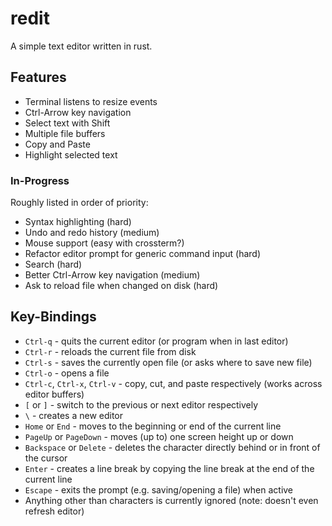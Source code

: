 # redit
A simple text editor written in rust.

## Features
- Terminal listens to resize events
- Ctrl-Arrow key navigation
- Select text with Shift
- Multiple file buffers
- Copy and Paste
- Highlight selected text

### In-Progress
Roughly listed in order of priority:
- Syntax highlighting (hard)
- Undo and redo history (medium)
- Mouse support (easy with crossterm?)
- Refactor editor prompt for generic command input (hard)
- Search (hard)
- Better Ctrl-Arrow key navigation (medium)
- Ask to reload file when changed on disk (hard)

## Key-Bindings
- `Ctrl-q` - quits the current editor (or program when in last editor)
- `Ctrl-r` - reloads the current file from disk
- `Ctrl-s` - saves the currently open file (or asks where to save new file)
- `Ctrl-o` - opens a file
- `Ctrl-c`, `Ctrl-x`, `Ctrl-v` - copy, cut, and paste respectively (works across editor buffers)
- `[` or `]` - switch to the previous or next editor respectively
- `\` - creates a new editor
- `Home` or `End` - moves to the beginning or end of the current line
- `PageUp` or `PageDown` - moves (up to) one screen height up or down
- `Backspace` or `Delete` - deletes the character directly behind or in front of the cursor
- `Enter` - creates a line break by copying the line break at the end of the current line
- `Escape` - exits the prompt (e.g. saving/opening a file) when active
- Anything other than characters is currently ignored (note: doesn't even refresh editor)
